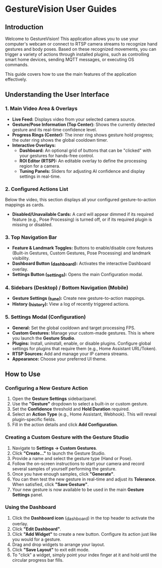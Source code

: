 <!-- FILE: packages/frontend/public/docs/GUIDES.md -->
# GestureVision User Guides

## Introduction

Welcome to GestureVision! This application allows you to use your computer's webcam or connect to RTSP camera streams to recognize hand gestures and body poses. Based on these recognized movements, you can trigger a variety of actions through installed plugins, such as controlling smart home devices, sending MQTT messages, or executing OS commands.

This guide covers how to use the main features of the application effectively.

## Understanding the User Interface

### 1. Main Video Area & Overlays
- **Live Feed:** Displays video from your selected camera source.
- **Gesture/Pose Information (Top Center):** Shows the currently detected gesture and its real-time confidence level.
- **Progress Rings (Center):** The inner ring shows gesture hold progress; the outer ring shows the global cooldown timer.
- **Interactive Overlays:**
    - **Dashboard:** An optional grid of buttons that can be "clicked" with your gestures for hands-free control.
    - **ROI Editor (RTSP):** An editable overlay to define the processing region for a camera.
    - **Tuning Panels:** Sliders for adjusting AI confidence and display settings in real-time.

### 2. Configured Actions List
Below the video, this section displays all your configured gesture-to-action mappings as cards.
- **Disabled/Unavailable Cards:** A card will appear dimmed if its required feature (e.g., Pose Processing) is turned off, or if its required plugin is missing or disabled.

### 3. Top Navigation Bar
- **Feature & Landmark Toggles:** Buttons to enable/disable core features (Built-in Gestures, Custom Gestures, Pose Processing) and landmark visibility.
- **Dashboard Button (<span class="material-icons" style="font-size:1em;vertical-align:middle;">dashboard</span>):** Activates the interactive Dashboard overlay.
- **Settings Button (<span class="material-icons" style="font-size:1em;vertical-align:middle;">settings</span>):** Opens the main Configuration modal.

### 4. Sidebars (Desktop) / Bottom Navigation (Mobile)
- **Gesture Settings (<span class="material-icons" style="font-size:1em;vertical-align:middle;">tune</span>):** Create new gesture-to-action mappings.
- **History (<span class="material-icons" style="font-size:1em;vertical-align:middle;">history</span>):** View a log of recently triggered actions.

### 5. Settings Modal (Configuration)
- **General:** Set the global cooldown and target processing FPS.
- **Custom Gestures:** Manage your custom-made gestures. This is where you launch the **Gesture Studio**.
- **Plugins:** Install, uninstall, enable, or disable plugins. Configure global settings for plugins that require them (e.g., Home Assistant URL/Token).
- **RTSP Sources:** Add and manage your IP camera streams.
- **Appearance:** Choose your preferred UI theme.

## How to Use

### Configuring a New Gesture Action
1.  Open the **Gesture Settings** sidebar/panel.
2.  Use the **"Gesture"** dropdown to select a built-in or custom gesture.
3.  Set the **Confidence** threshold and **Hold Duration** required.
4.  Select an **Action Type** (e.g., Home Assistant, Webhook). This will reveal plugin-specific fields.
5.  Fill in the action details and click **Add Configuration**.

### Creating a Custom Gesture with the Gesture Studio
1.  Navigate to **Settings -> Custom Gestures**.
2.  Click **"Create..."** to launch the Gesture Studio.
3.  Provide a name and select the gesture type (Hand or Pose).
4.  Follow the on-screen instructions to start your camera and record several samples of yourself performing the gesture.
5.  Once you have enough samples, click **"Generate"**.
6.  You can then test the new gesture in real-time and adjust its **Tolerance**. When satisfied, click **"Save Gesture"**.
7.  Your new gesture is now available to be used in the main **Gesture Settings** panel.

### Using the Dashboard
1.  Click the **Dashboard icon** (<span class="material-icons" style="font-size:1em;vertical-align:middle;">dashboard</span>) in the top header to activate the overlay.
2.  Click **"Edit Dashboard"**.
3.  Click **"Add Widget"** to create a new button. Configure its action just like you would for a gesture.
4.  Drag and drop widgets to arrange your layout.
5.  Click **"Save Layout"** to exit edit mode.
6.  To "click" a widget, simply point your index finger at it and hold until the circular progress bar fills.